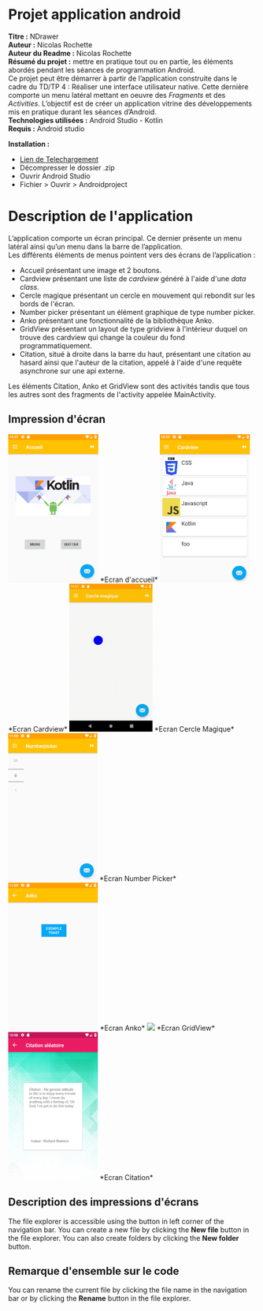 # Projet application android

**Titre :** NDrawer  
**Auteur :** Nicolas Rochette  
**Auteur du Readme :** Nicolas Rochette  
**Résumé du projet :** mettre en pratique tout ou en partie, les éléments abordés pendant les séances de programmation Android.   
Ce projet peut être démarrer à partir de l’application construite dans le cadre du TD/TP 4 : Réaliser une interface utilisateur native. Cette dernière comporte un menu latéral mettant en oeuvre des *Fragments* et des *Activities*. L’objectif est de créer un application vitrine des développements mis en pratique durant les séances d’Android.  
**Technologies utilisées  :** Android Studio - Kotlin  
**Requis :** Android studio  


**Installation :**   
  - [Lien de Telechargement](https://github.com/rn605435/Androidproject/archive/master.zip)  
  - Décompresser le dossier .zip  
  - Ouvrir Android Studio  
  - Fichier > Ouvrir > Androidproject  

# Description de l'application  

L’application comporte un écran principal. Ce dernier présente un menu latéral ainsi qu’un menu dans la barre de l’application.  
Les différents éléments de menus pointent vers des écrans de l’application :  

 - Accueil présentant une image et 2 boutons.  
 - Cardview présentant une liste de *cardview* généré à l'aide d'une *data class*.  
 - Cercle magique présentant un cercle en mouvement qui rebondit sur les bords de l'écran.  
 - Number picker présentant un élément graphique de type number picker.  
 - Anko présentant une fonctionnalité de la bibliothèque Anko.  
 - GridView présentant un layout de type gridview à l'intérieur duquel on trouve des cardview qui change la couleur du fond programmatiquement.  
 - Citation, situé à droite dans la barre du haut, présentant une citation au hasard ainsi que l'auteur de la citation, appelé à l'aide d'une requête asynchrone sur une api externe.  

Les éléments Citation, Anko et GridView sont des activités tandis que tous les autres sont des fragments de l'activity appelée MainActivity.  

## Impression d'écran  

<img src="img/Accueil.PNG" height="300">
*Ecran d'accueil*  
<img src="img/Cardview.PNG" height="300">
*Ecran Cardview*  
<img src="img/magiccircle.gif" height="300">  
*Ecran Cercle Magique*  
<img src="img/NumberPicker.PNG" height="300">  
*Ecran Number Picker*  
<img src="img/Anko.PNG" height="300">
*Ecran Anko*  
<img src="img/gridview.gif" height="300">
*Ecran GridView*  
<img src="img/Citation.PNG" height="300">
*Ecran Citation*  

## Description des impressions d'écrans  

The file explorer is accessible using the button in left corner of the navigation bar. You can create a new file by clicking the **New file** button in the file explorer. You can also create folders by clicking the **New folder** button.

## Remarque d'ensemble sur le code  

You can rename the current file by clicking the file name in the navigation bar or by clicking the **Rename** button in the file explorer.
